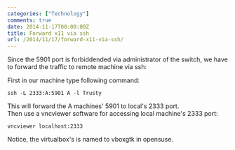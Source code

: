 ```yaml
---
categories: ["Technology"]
comments: true
date: 2014-11-17T00:00:00Z
title: Forward x11 via ssh
url: /2014/11/17/forward-x11-via-ssh/
---
```


Since the 5901 port is forbiddended via administrator of the switch, we have to forward the traffic to remote machine via ssh:    

First in our machine type following command:    

```
ssh -L 2333:A:5901 A -l Trusty

```
This will forward the A machines' 5901 to local's 2333 port.     
Then use a vncviewer software for accessing local machine's 2333 port:    

```
vncviewer localhost:2333

```

Notice, the virtualbox's is named to vboxgtk in opensuse.    
